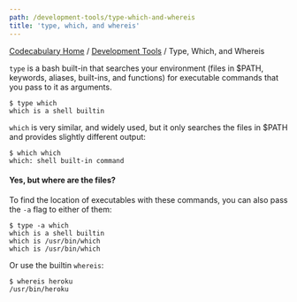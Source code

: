```yaml
---
path: /development-tools/type-which-and-whereis
title: 'type, which, and whereis'
---
```

[Codecabulary Home](/) / [Development Tools](/development-tools) / Type, Which, and Whereis

<!-- ---title: type, which, and whereis -->

`type` is a bash built-in that searches your environment (files in $PATH, keywords, aliases, built-ins, and functions) for executable commands that you pass to it as arguments.

	$ type which
	which is a shell builtin
	
`which` is very similar, and widely used, but it only searches the files in $PATH and provides slightly different output:

	$ which which
	which: shell built-in command
	
#### Yes, but where are the files?

To find the location of executables with these commands, you can also pass the `-a` flag to either of them:

	$ type -a which
	which is a shell builtin
	which is /usr/bin/which
	which is /usr/bin/which
	
Or use the builtin `whereis`: 

	$ whereis heroku
	/usr/bin/heroku
